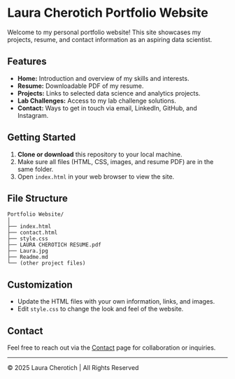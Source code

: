# Laura Cherotich Portfolio Website

Welcome to my personal portfolio website! This site showcases my projects, resume, and contact information as an aspiring data scientist.

## Features

- **Home:** Introduction and overview of my skills and interests.
- **Resume:** Downloadable PDF of my resume.
- **Projects:** Links to selected data science and analytics projects.
- **Lab Challenges:** Access to my lab challenge solutions.
- **Contact:** Ways to get in touch via email, LinkedIn, GitHub, and Instagram.

## Getting Started

1. **Clone or download** this repository to your local machine.
2. Make sure all files (HTML, CSS, images, and resume PDF) are in the same folder.
3. Open `index.html` in your web browser to view the site.

## File Structure

```
Portfolio Website/
│
├── index.html
├── contact.html
├── style.css
├── LAURA CHEROTICH RESUME.pdf
├── Laura.jpg
├── Readme.md
└── (other project files)
```

## Customization

- Update the HTML files with your own information, links, and images.
- Edit `style.css` to change the look and feel of the website.

## Contact

Feel free to reach out via the [Contact](contact.html) page for collaboration or inquiries.

---

© 2025 Laura Cherotich | All Rights Reserved